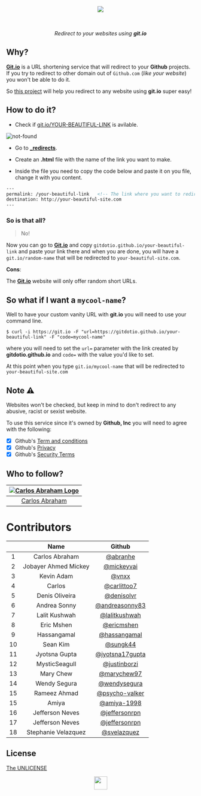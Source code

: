 <div align="center">
  <img src="https://cdn.abranhe.com/projects/gitdotio/logo.svg">
  <br>
  <br>
  <br>
  <p><i>Redirect to your websites using <b>git.io</b></i></p>
</div>

## Why?

[**Git.io**](https://git.io) is a URL shortening service that will redirect to your **Github** projects. If you try to redirect to other domain out of `Github.com` (*like your website*) you won't be able to do it.

So [this project](https://github.com/gitdotio/gitdotio.github.io) will help you redirect to any website using **git.io** super easy!

## How to do it?

- Check if [git.io/YOUR-BEAUTIFUL-LINK](https://git.io/your-beautiful-link) is avilable.

![not-found](https://cdn.abranhe.com/projects/gitdotio/screenshot.png)

-  Go to **[_redirects](_redirects)**.
-  Create an **.html** file  with the name of the link you want to make.

- Inside the file you need to copy the code below and paste it on you file, change it with you content.

``` html
---
permalink: /your-beautiful-link   <!-- The link where you want to redirect -->
destination: http://your-beautiful-site.com
---
```

### So is that all?

> No!

Now you can go to [**Git.io**](https://git.io) and copy `gitdotio.github.io/your-beautiful-link` and paste your link there and when you are done,  you will have a `git.io/random-name` that will be redirected to `your-beautiful-site.com`.

**Cons**:

The [**Git.io**](https://git.io) website will only offer random short URLs.

## So what if I want a `mycool-name`?

Well to have your custom vanity URL with **git.io** you will need to use your command line.

```console
$ curl -i https://git.io -F "url=https://gitdotio.github.io/your-beautiful-link" -F "code=mycool-name"
```

where you will need to set the `url=` parameter with the link created by **gitdotio.github.io** and `code=` with the value you'd like to set.

At this point when you type `git.io/mycool-name` that will be redirected to `your-beautiful-site.com`


## Note ⚠️

Websites won't be checked, but keep in mind to don't redirect to any abusive, racist or sexist website.

To use this service since it's owned by **Github, Inc** you will need to agree with the following:

- [x] Github's [Term and conditions](https://github.com/site/terms)
- [x] Github's [Privacy](https://github.com/site/privacy)
- [x] Github's [Security Terms](https://github.com/security)

## Who to follow?

|[![Carlos Abraham Logo](https://avatars3.githubusercontent.com/u/21347264?s=50)](https://github.com/abranhe)|
| :-: |
| [Carlos Abraham](https://github.com/abranhe) |


# Contributors

|      | Name                   | Github                                               |
| :--: | :---------------------:| :--------------------------------------------------: |
|   1  | Carlos Abraham         | [@abranhe](https://github.com/abranhe)               |
|   2  | Jobayer Ahmed Mickey   | [@mickeyvai](https://github.com/Jobayer-Ahmed)       |
|   3  | Kevin Adam             | [@vnxx](https://github.com/vnxx)                     |
|   4  | Carlos                 | [@carlittoo7](https://github.com/carlittoo7)         |
|   5  | Denis Oliveira         | [@denisolvr](https://github.com/denisolvr)           |
|   6  | Andrea Sonny           | [@andreasonny83](https://github.com/andreasonny83)   |
|   7  | Lalit Kushwah          | [@lalitkushwah](https://github.com/LalitKushwah)     |
|   8  | Eric Mshen             | [@ericmshen](https://github.com/ericmshen)           |
|   9  | Hassangamal            | [@hassangamal](https://github.com/hassangamal)       |
|  10  | Sean Kim               | [@sungk44](https://github.com/sungk44)               |
|  11  | Jyotsna Gupta          | [@jyotsna17gupta](https://github.com/jyotsna17gupta) |
|  12  | MysticSeagull          | [@justinborzi](https://github.com/justinborzi)       |
|  13  | Mary Chew              | [@marychew97](https://github.com/marychew97)         |
|  14  | Wendy Segura           | [@wendysegura](https://github.com/wendysegura)       |
|  15  | Rameez Ahmad           | [@psycho-valker](https://github.com/psycho-valker)   |
|  15  | Amiya                  | [@amiya-1998](https://github.com/amiya-1998)         |
|  16  | Jefferson Neves        | [@jeffersonrpn](https://github.com/jeffersonrpn)     |
|  17  | Jefferson Neves        | [@jeffersonrpn](https://github.com/jeffersonrpn)     |
|  18  | Stephanie Velazquez    | [@svelazquez](https://github.com/svelazquez)         |


## License

[The UNLICENSE](https://github.com/gitdotio/gitdotio.github.com/blob/master/license)


<div align="center">
  <img src="https://cdn.abranhe.com/projects/gitdotio/logo.svg" width="35px">
</div>
